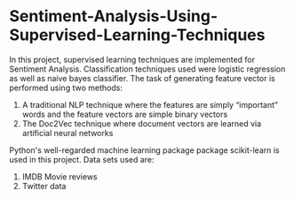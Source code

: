 # Sentiment-Analysis-Using-Supervised-Learning-Techniques
In this project, supervised learning techniques are implemented for Sentiment Analysis. Classification techniques used were logistic regression as well as naive bayes classifier. The task of generating feature vector is performed using two methods:
1. A traditional   NLP   technique   where   the   features   are   simply   “important”   words   and   the   feature   vectors   are   simple   binary   vectors 
2. The   Doc2Vec   technique   where   document   vectors   are   learned   via   artificial   neural   networks

Python's well-regarded machine learning package package scikit-learn is used in this project.
Data sets used are:
1. IMDB Movie reviews
2. Twitter data
